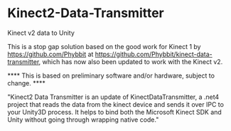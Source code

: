Kinect2-Data-Transmitter
========================

Kinect v2 data to Unity

This is a stop gap solution based on the good work for Kinect 1 by https://github.com/Phybbit at https://github.com/Phybbit/kinect-data-transmitter, which has now also been updated to work with the Kinect v2.

**** This is based on preliminary software and/or hardware, subject to change. ****

"Kinect2 Data Transmitter is an update of KinectDataTransmitter, a .net4 project that reads the data from the kinect device and sends it over IPC to your Unity3D process. It helps to bind both the Microsoft Kinect SDK and Unity without going through wrapping native code."


